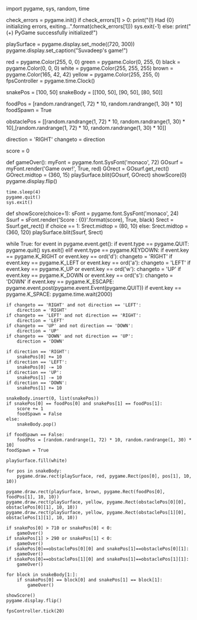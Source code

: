 import pygame, sys, random, time

check_errors = pygame.init()
if check_errors[1] > 0:
    print("(!) Had {0} initializing errors, exiting...".format(check_errors[1]))
    sys.exit(-1)
else:
    print("(+) PyGame successfully initialized!")

playSurface = pygame.display.set_mode((720, 300))
pygame.display.set_caption("Suvadeep's game!")

red = pygame.Color(255, 0, 0)
green = pygame.Color(0, 255, 0)
black = pygame.Color(0, 0, 0)
white = pygame.Color(255, 255, 255)
brown = pygame.Color(165, 42, 42)
yellow = pygame.Color(255, 255, 0)
fpsController = pygame.time.Clock()

snakePos = [100, 50]
snakeBody = [[100, 50], [90, 50], [80, 50]]

foodPos = [random.randrange(1, 72) * 10, random.randrange(1, 30) * 10]
foodSpawn = True

obstaclePos = [[random.randrange(1, 72) * 10, random.randrange(1, 30) * 10],[random.randrange(1, 72) * 10, random.randrange(1, 30) * 10]]


direction = 'RIGHT'
changeto = direction

score = 0

def gameOver():
    myFont = pygame.font.SysFont('monaco', 72)
    GOsurf = myFont.render('Game over!', True, red)
    GOrect = GOsurf.get_rect()
    GOrect.midtop = (360, 15)
    playSurface.blit(GOsurf, GOrect)
    showScore(0)
    pygame.display.flip()

    time.sleep(4)
    pygame.quit()
    sys.exit()


def showScore(choice=1):
    sFont = pygame.font.SysFont('monaco', 24)
    Ssurf = sFont.render('Score : {0}'.format(score), True, black)
    Srect = Ssurf.get_rect()
    if choice == 1:
        Srect.midtop = (80, 10)
    else:
        Srect.midtop = (360, 120)
    playSurface.blit(Ssurf, Srect)


while True:
    for event in pygame.event.get():
        if event.type == pygame.QUIT:
            pygame.quit()
            sys.exit()
        elif event.type == pygame.KEYDOWN:
            if event.key == pygame.K_RIGHT or event.key == ord('d'):
                changeto = 'RIGHT'
            if event.key == pygame.K_LEFT or event.key == ord('a'):
                changeto = 'LEFT'
            if event.key == pygame.K_UP or event.key == ord('w'):
                changeto = 'UP'
            if event.key == pygame.K_DOWN or event.key == ord('s'):
                changeto = 'DOWN'
            if event.key == pygame.K_ESCAPE:
                pygame.event.post(pygame.event.Event(pygame.QUIT))
            if event.key == pygame.K_SPACE:
                pygame.time.wait(2000)

    if changeto == 'RIGHT' and not direction == 'LEFT':
        direction = 'RIGHT'
    if changeto == 'LEFT' and not direction == 'RIGHT':
        direction = 'LEFT'
    if changeto == 'UP' and not direction == 'DOWN':
        direction = 'UP'
    if changeto == 'DOWN' and not direction == 'UP':
        direction = 'DOWN'

    if direction == 'RIGHT':
        snakePos[0] += 10
    if direction == 'LEFT':
        snakePos[0] -= 10
    if direction == 'UP':
        snakePos[1] -= 10
    if direction == 'DOWN':
        snakePos[1] += 10

    snakeBody.insert(0, list(snakePos))
    if snakePos[0] == foodPos[0] and snakePos[1] == foodPos[1]:
        score += 1
        foodSpawn = False
    else:
        snakeBody.pop()

    if foodSpawn == False:
        foodPos = [random.randrange(1, 72) * 10, random.randrange(1, 30) * 10]
    foodSpawn = True

    playSurface.fill(white)

    for pos in snakeBody:
        pygame.draw.rect(playSurface, red, pygame.Rect(pos[0], pos[1], 10, 10))

    pygame.draw.rect(playSurface, brown, pygame.Rect(foodPos[0], foodPos[1], 10, 10))
    pygame.draw.rect(playSurface, yellow, pygame.Rect(obstaclePos[0][0], obstaclePos[0][1], 10, 10))
    pygame.draw.rect(playSurface, yellow, pygame.Rect(obstaclePos[1][0], obstaclePos[1][1], 10, 10))

    if snakePos[0] > 710 or snakePos[0] < 0:
        gameOver()
    if snakePos[1] > 290 or snakePos[1] < 0:
        gameOver()
    if snakePos[0]==obstaclePos[0][0] and snakePos[1]==obstaclePos[0][1]:
        gameOver()
    if snakePos[0]==obstaclePos[1][0] and snakePos[1]==obstaclePos[1][1]:
        gameOver()

    for block in snakeBody[1:]:
        if snakePos[0] == block[0] and snakePos[1] == block[1]:
            gameOver()

    showScore()
    pygame.display.flip()

    fpsController.tick(20)
